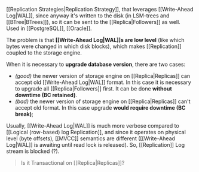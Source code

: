[[Replication Strategies|Replication Strategy]], that leverages [[Write-Ahead Log|WAL]], since anyway it's written to the disk (in LSM-trees and [[BTree|BTrees]]), so it can be sent to the [[Replica|Followers]] as well. Used in [[PostgreSQL]], [[Oracle]].

The problem is that **[[Write-Ahead Log|WAL]]s are low level** (like which bytes were changed in which disk blocks), which makes [[Replication]] coupled to the storage engine.

When it is necessary to **upgrade database version**, there are two cases:
- *(good)* the newer version of storage engine on [[Replica|Replicas]] can accept old [[Write-Ahead Log|WAL]] format. In this case it is necessary to upgrade all [[Replica|Followers]] first. It can be done **without downtime (BC retained)**.
- *(bad)* the newer version of storage engine on [[Replica|Replicas]] can't accept old format. In this case upgrade **would require downtime (BC break)**;

Usually, [[Write-Ahead Log|WAL]] is much more verbose compared to [[Logical (row-based) log Replication]], and since it operates on physical level (byte offsets), [[MVCC]] semantics are different ([[Write-Ahead Log|WAL]] is awaiting until read lock is released). So, [[Replication]] Log stream is blocked (?). 

> Is it Transactional on [[Replica|Replicas]]?

